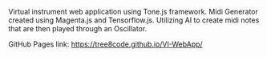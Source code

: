 Virtual instrument web application using Tone.js framework. Midi Generator created using Magenta.js and Tensorflow.js. Utilizing AI to create midi notes that are then played through an Oscillator.

GitHub Pages link: https://tree8code.github.io/VI-WebApp/
